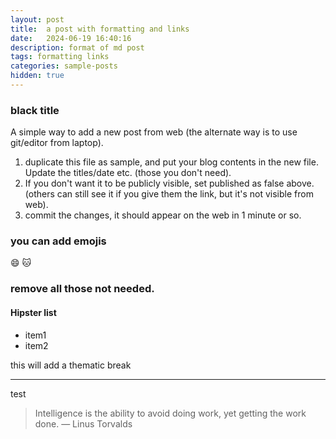 ```yaml
---
layout: post
title:  a post with formatting and links
date:   2024-06-19 16:40:16
description: format of md post
tags: formatting links
categories: sample-posts
hidden: true
---
```


### black title
A simple way to add a new post from web (the alternate way is to use git/editor from laptop).
1) duplicate this file as sample, and put your blog contents in the new file. Update the titles/date etc. (those you don't need).
2) If you don't want it to be publicly visible, set published as false above. (others can still see it if you give them the link, but it's not visible from web).
3) commit the changes, it should appear on the web in 1 minute or so.

### you can add emojis
:smile: :cat:

### remove all those not needed.
#### Hipster list
<ul>
    <li>item1</li>
    <li>item2</li>

</ul>

this will add a thematic break
<hr>
test

<blockquote>
   Intelligence is the ability to avoid doing work, yet getting the work done.
    — Linus Torvalds
</blockquote>
